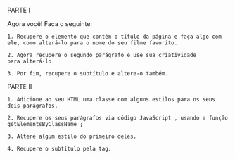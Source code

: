 
PARTE I

Agora você! Faça o seguinte:
    
    1. Recupere o elemento que contém o título da página e faça algo com ele, como alterá-lo para o nome do seu filme favorito.

    2. Agora recupere o segundo parágrafo e use sua criatividade 
    para alterá-lo.

    3. Por fim, recupere o subtítulo e altere-o também.

PARTE II

    1. Adicione ao seu HTML uma classe com alguns estilos para os seus dois parágrafos.

    2. Recupere os seus parágrafos via código JavaScript , usando a função getElementsByClassName ;
    
    3. Altere algum estilo do primeiro deles.
    
    4. Recupere o subtítulo pela tag.